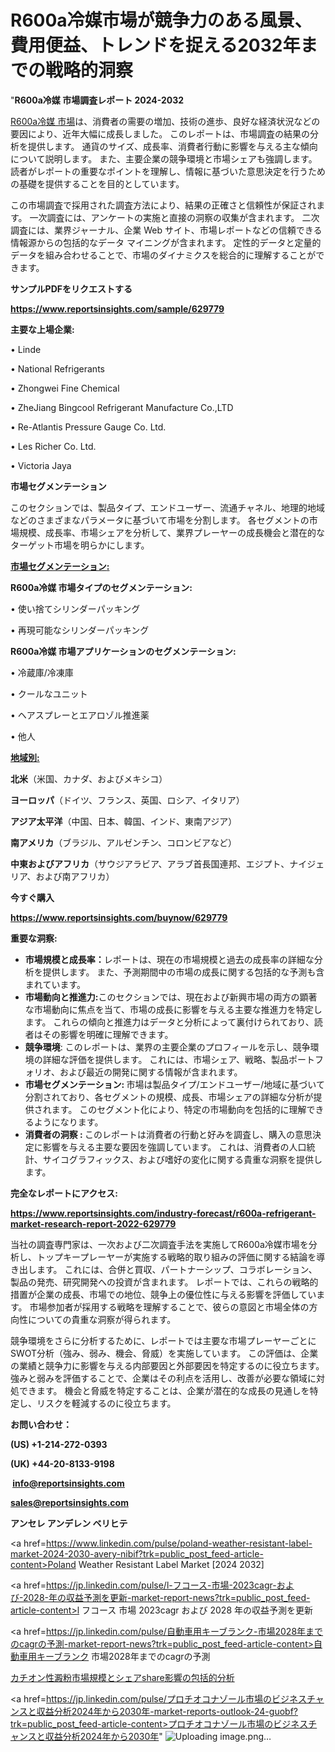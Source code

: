 # R600a冷媒市場が競争力のある風景、費用便益、トレンドを捉える2032年までの戦略的洞察

"<strong>R600a冷媒 市場調査レポート 2024-2032</strong>

<a href=https://www.reportsinsights.com/sample/629779>R600a冷媒 市場</a>は、消費者の需要の増加、技術の進歩、良好な経済状況などの要因により、近年大幅に成長しました。 このレポートは、市場調査の結果の分析を提供します。 通貨のサイズ、成長率、消費者行動に影響を与える主な傾向について説明します。 また、主要企業の競争環境と市場シェアも強調します。 読者がレポートの重要なポイントを理解し、情報に基づいた意思決定を行うための基礎を提供することを目的としています。

この市場調査で採用された調査方法により、結果の正確さと信頼性が保証されます。 一次調査には、アンケートの実施と直接の洞察の収集が含まれます。 二次調査には、業界ジャーナル、企業 Web サイト、市場レポートなどの信頼できる情報源からの包括的なデータ マイニングが含まれます。 定性的データと定量的データを組み合わせることで、市場のダイナミクスを総合的に理解することができます。

<strong><b>サンプルPDFをリクエストする</b></strong>

<a href=https://www.reportsinsights.com/sample/629779><strong><u>https://www.reportsinsights.com/sample/629779</u></strong></a>

<strong>主要な上場企業:</strong>

• Linde

• National Refrigerants

• Zhongwei Fine Chemical

• ZheJiang Bingcool Refrigerant Manufacture Co.,LTD

• Re-Atlantis Pressure Gauge Co. Ltd.

• Les Richer Co. Ltd.

• Victoria Jaya

<strong>市場セグメンテーション</strong>

このセクションでは、製品タイプ、エンドユーザー、流通チャネル、地理的地域などのさまざまなパラメータに基づいて市場を分割します。 各セグメントの市場規模、成長率、市場シェアを分析して、業界プレーヤーの成長機会と潜在的なターゲット市場を明らかにします。

<strong><u>市場セグメンテーション</u></strong><strong><u>:</u></strong>

<strong>R600a冷媒 市場タイプのセグメンテーション:</strong>

• 使い捨てシリンダーパッキング

• 再現可能なシリンダーパッキング

<strong>R600a冷媒 市場アプリケーションのセグメンテーション:</strong>

• 冷蔵庫/冷凍庫

• クールなユニット

• ヘアスプレーとエアロゾル推進薬

• 他人

<strong><u>地域別</u></strong><strong><u>:</u></strong>

<strong>北米</strong>（米国、カナダ、およびメキシコ）

<strong>ヨーロッパ</strong>（ドイツ、フランス、英国、ロシア、イタリア）

<strong>アジア太平洋</strong>（中国、日本、韓国、インド、東南アジア）

<strong>南アメリカ</strong>（ブラジル、アルゼンチン、コロンビアなど）

<strong>中東およびアフリカ</strong>（サウジアラビア、アラブ首長国連邦、エジプト、ナイジェリア、および南アフリカ）

<strong>今すぐ購入</strong>

<a href=https://www.reportsinsights.com/buynow/629779><strong><u>https://www.reportsinsights.com/buynow/629779</u></strong></a>

<strong>重要な洞察:</strong>
<ul>
  <li><strong>市場規模と成長率：</strong>レポートは、現在の市場規模と過去の成長率の詳細な分析を提供します。 また、予測期間中の市場の成長に関する包括的な予測も含まれています。</li>
  <li><strong>市場動向と推進力:</strong>このセクションでは、現在および新興市場の両方の顕著な市場動向に焦点を当て、市場の成長に影響を与える主要な推進力を特定します。 これらの傾向と推進力はデータと分析によって裏付けられており、読者はその影響を明確に理解できます。</li>
  <li><strong>競争環境</strong>: このレポートは、業界の主要企業のプロフィールを示し、競争環境の詳細な評価を提供します。 これには、市場シェア、戦略、製品ポートフォリオ、および最近の開発に関する情報が含まれます。</li>
  <li><strong>市場セグメンテーション: </strong>市場は製品タイプ/エンドユーザー/地域に基づいて分割されており、各セグメントの規模、成長、市場シェアの詳細な分析が提供されます。 このセグメント化により、特定の市場動向を包括的に理解できるようになります。</li>
  <li><strong>消費者の洞察 : </strong>このレポートは消費者の行動と好みを調査し、購入の意思決定に影響を与える主要な要因を強調しています。 これは、消費者の人口統計、サイコグラフィックス、および嗜好の変化に関する貴重な洞察を提供します。</li>
</ul>
<strong>完全なレポートにアクセス:</strong>

<a href=https://www.reportsinsights.com/industry-forecast/r600a-refrigerant-market-research-report-2022-629779><strong><u><b>https://www.reportsinsights.com/industry-forecast/r600a-refrigerant-market-research-report-2022-629779</b></u></strong></a>

当社の調査専門家は、一次および二次調査手法を実施してR600a冷媒市場を分析し、トップキープレーヤーが実施する戦略的取り組みの評価に関する結論を導き出します。 これには、合併と買収、パートナーシップ、コラボレーション、製品の発売、研究開発への投資が含まれます。 レポートでは、これらの戦略的措置が企業の成長、市場での地位、競争上の優位性に与える影響を評価しています。 市場参加者が採用する戦略を理解することで、彼らの意図と市場全体の方向性についての貴重な洞察が得られます。

競争環境をさらに分析するために、レポートでは主要な市場プレーヤーごとにSWOT分析（強み、弱み、機会、脅威）を実施しています。 この評価は、企業の業績と競争力に影響を与える内部要因と外部要因を特定するのに役立ちます。 強みと弱みを評価することで、企業はその利点を活用し、改善が必要な領域に対処できます。 機会と脅威を特定することは、企業が潜在的な成長の見通しを特定し、リスクを軽減するのに役立ちます。

<strong>お問い合わせ：</strong>

<strong>(US) +1-214-272-0393</strong>

<strong>(UK) +44-20-8133-9198</strong>

<strong> </strong><a href=info@reportsinsights.com><strong><u>info@reportsinsights.com</u></strong></a>

<a href=sales@reportsinsights.com><strong><u>sales@reportsinsights.com</u></strong></a>

<strong>アンセレ アンデレン ベリヒテ</strong>

<a href=https://www.linkedin.com/pulse/poland-weather-resistant-label-market-2024-2030-avery-nibif?trk=public_post_feed-article-content>Poland Weather Resistant Label Market [2024 2032]</a>

<a href=https://jp.linkedin.com/pulse/l-フコース-市場-2023cagr-および-2028-年の収益予測を更新-market-report-news?trk=public_post_feed-article-content>l フコース 市場 2023cagr および 2028 年の収益予測を更新</a>

<a href=https://jp.linkedin.com/pulse/自動車用キーブランク-市場2028年までのcagrの予測-market-report-news?trk=public_post_feed-article-content>自動車用キーブランク 市場2028年までのcagrの予測</a>

<a href=https://www.linkedin.com/pulse/カチオン性澱粉市場規模とシェアshare影響の包括的分析-healthscope-news-245-uah2f/>カチオン性澱粉市場規模とシェアshare影響の包括的分析</a>

<a href=https://jp.linkedin.com/pulse/プロチオコナゾール市場のビジネスチャンスと収益分析2024年から2030年-market-reports-outlook-24-guobf?trk=public_post_feed-article-content>プロチオコナゾール市場のビジネスチャンスと収益分析2024年から2030年</a>"
![Uploading image.png…]()
